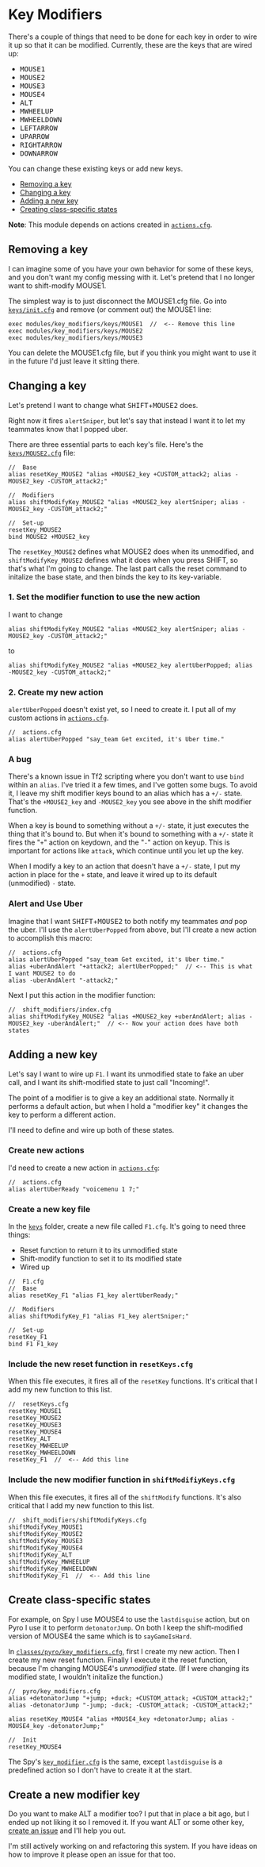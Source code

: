 # Key Modifiers

There's a couple of things that need to be done for each key in order to wire it up so that it can be modified. Currently, these are the keys that are wired up:

* <kbd>MOUSE1</kbd>
* <kbd>MOUSE2</kbd>
* <kbd>MOUSE3</kbd>
* <kbd>MOUSE4</kbd>
* <kbd>ALT</kbd>
* <kbd>MWHEELUP</kbd>
* <kbd>MWHEELDOWN</kbd>
* <kbd>LEFTARROW</kbd>
* <kbd>UPARROW</kbd>
* <kbd>RIGHTARROW</kbd>
* <kbd>DOWNARROW</kbd>

You can change these existing keys or add new keys.

* [Removing a key](#removing-a-key)
* [Changing a key](#changing-a-key)
* [Adding a new key](#adding-a-new-key)
* [Creating class-specific states](#create-class-specific-states)

**Note**: This module depends on actions created in [`actions.cfg`](../../actions.cfg).

## Removing a key

I can imagine some of you have your own behavior for some of these keys, and you don't want my config messing with it. Let's pretend that I no longer want to shift-modify MOUSE1.

The simplest way is to just disconnect the MOUSE1.cfg file. Go into [`keys/init.cfg`](./keys/init.cfg) and remove (or comment out) the MOUSE1 line:

```
exec modules/key_modifiers/keys/MOUSE1  //  <-- Remove this line
exec modules/key_modifiers/keys/MOUSE2
exec modules/key_modifiers/keys/MOUSE3
```

You can delete the MOUSE1.cfg file, but if you think you might want to use it in the future I'd just leave it sitting there.

## Changing a key

Let's pretend I want to change what <kbd>SHIFT</kbd>+<kbd>MOUSE2</kbd> does.

Right now it fires `alertSniper`, but let's say that instead I want it to let my teammates know that I popped uber.

There are three essential parts to each key's file. Here's the [`keys/MOUSE2.cfg`](./keys/MOUSE2.cfg) file:

```
//  Base
alias resetKey_MOUSE2 "alias +MOUSE2_key +CUSTOM_attack2; alias -MOUSE2_key -CUSTOM_attack2;"

//  Modifiers
alias shiftModifyKey_MOUSE2 "alias +MOUSE2_key alertSniper; alias -MOUSE2_key -CUSTOM_attack2;"

//  Set-up
resetKey_MOUSE2
bind MOUSE2 +MOUSE2_key
```

The `resetKey_MOUSE2` defines what MOUSE2 does when its unmodified, and `shiftModifyKey_MOUSE2` defines what it does when you press SHIFT, so that's what I'm going to change. The last part calls the reset command to initalize the base state, and then binds the key to its key-variable.

### 1. Set the modifier function to use the new action

I want to change

```
alias shiftModifyKey_MOUSE2 "alias +MOUSE2_key alertSniper; alias -MOUSE2_key -CUSTOM_attack2;"
```

to

```
alias shiftModifyKey_MOUSE2 "alias +MOUSE2_key alertUberPopped; alias -MOUSE2_key -CUSTOM_attack2;"
```

### 2. Create my new action

`alertUberPopped` doesn't exist yet, so I need to create it. I put all of my custom actions in [`actions.cfg`](../../actions.cfg).

```
//  actions.cfg
alias alertUberPopped "say_team Get excited, it's Uber time."
```

### A bug

There's a known issue in Tf2 scripting where you don't want to use `bind` within an `alias`. I've tried it a few times, and I've gotten some bugs. To avoid it, I leave my shift modifier keys bound to an alias which has a `+/-` state. That's the `+MOUSE2_key` and `-MOUSE2_key` you see above in the shift modifier function.

When a key is bound to something without a `+/-` state, it just executes the thing that it's bound to. But when it's bound to something with a `+/-` state it fires the "`+`" action on keydown, and the "`-`" action on keyup. This is important for actions like `attack`, which continue until you let up the key.

When I modify a key to an action that doesn't have a `+/-` state, I put my action in place for the `+` state, and leave it wired up to its default (unmodified) `-` state.

### Alert and Use Uber

Imagine that I want <kbd>SHIFT</kbd>+<kbd>MOUSE2</kbd> to both notify my teammates _and_ pop the uber. I'll use the `alertUberPopped` from above, but I'll create a new action to accomplish this macro:

```
//  actions.cfg
alias alertUberPopped "say_team Get excited, it's Uber time."
alias +uberAndAlert "+attack2; alertUberPopped;"  // <-- This is what I want MOUSE2 to do
alias -uberAndAlert "-attack2;"
```

Next I put this action in the modifier function:

```
//  shift_modifiers/index.cfg
alias shiftModifyKey_MOUSE2 "alias +MOUSE2_key +uberAndAlert; alias -MOUSE2_key -uberAndAlert;"  // <-- Now your action does have both states
```

## Adding a new key

Let's say I want to wire up `F1`. I want its unmodified state to fake an uber call, and I want its shift-modified state to just call "Incoming!".

The point of a modifier is to give a key an additional state. Normally it performs a default action, but when I hold a "modifier key" it changes the key to perform a different action.

I'll need to define and wire up both of these states.

### Create new actions

I'd need to create a new action in [`actions.cfg`](../../actions.cfg):

```
//  actions.cfg
alias alertUberReady "voicemenu 1 7;"
```

### Create a new key file

In the [`keys`](./keys) folder, create a new file called `F1.cfg`. It's going to need three things:

* Reset function to return it to its unmodified state
* Shift-modify function to set it to its modified state
* Wired up

```
//  F1.cfg
//  Base
alias resetKey_F1 "alias F1_key alertUberReady;"

//  Modifiers
alias shiftModifyKey_F1 "alias F1_key alertSniper;"

//  Set-up
resetKey_F1
bind F1 F1_key
```

### Include the new reset function in `resetKeys.cfg`

When this file executes, it fires all of the `resetKey` functions. It's critical that I add my new function to this list.

```
//  resetKeys.cfg
resetKey_MOUSE1
resetKey_MOUSE2
resetKey_MOUSE3
resetKey_MOUSE4
resetKey_ALT
resetKey_MWHEELUP
resetKey_MWHEELDOWN
resetKey_F1  //  <-- Add this line
```

### Include the new modifier function in `shiftModifiyKeys.cfg`

When this file executes, it fires all of the `shiftModify` functions. It's also critical that I add my new function to this list.

```
//  shift_modifiers/shiftModifyKeys.cfg
shiftModifyKey_MOUSE1
shiftModifyKey_MOUSE2
shiftModifyKey_MOUSE3
shiftModifyKey_MOUSE4
shiftModifyKey_ALT
shiftModifyKey_MWHEELUP
shiftModifyKey_MWHEELDOWN
shiftModifyKey_F1  //  <-- Add this line
```

## Create class-specific states

For example, on Spy I use MOUSE4 to use the `lastdisguise` action, but on Pyro I use it to perform `detonatorJump`. On both I keep the shift-modified version of MOUSE4 the same which is to `sayGameIsHard`.

In [`classes/pyro/key_modifiers.cfg`](../../classes/pyro/key_modifiers.cfg), first I create my new action. Then I create my new reset function. Finally I execute it the reset function, because I'm changing MOUSE4's _unmodified_ state. (If I were changing its modified state, I wouldn't initalize the function.)

```
//  pyro/key_modifiers.cfg
alias +detonatorJump "+jump; +duck; +CUSTOM_attack; +CUSTOM_attack2;"
alias -detonatorJump "-jump; -duck; -CUSTOM_attack; -CUSTOM_attack2;"

alias resetKey_MOUSE4 "alias +MOUSE4_key +detonatorJump; alias -MOUSE4_key -detonatorJump;"

//  Init
resetKey_MOUSE4
```

The Spy's [`key_modifier.cfg`](../../classes/spy/key_modifiers.cfg) is the same, except `lastdisguise` is a predefined action so I don't have to create it at the start.

## Create a new modifier key

Do you want to make ALT a modifier too? I put that in place a bit ago, but I ended up not liking it so I removed it. If you want ALT or some other key, [create an issue](https://github.com/reeddunkle/reed-config/issues) and I'll help you out.

I'm still actively working on and refactoring this system. If you have ideas on how to improve it please open an issue for that too.
